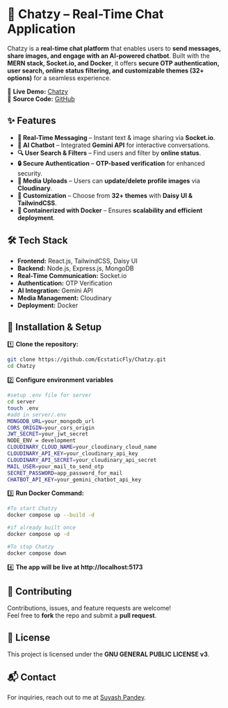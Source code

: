 # 🚀 Chatzy – Real-Time Chat Application  

Chatzy is a **real-time chat platform** that enables users to **send messages, share images, and engage with an AI-powered chatbot**. Built with the **MERN stack, Socket.io, and Docker**, it offers **secure OTP authentication, user search, online status filtering, and customizable themes (32+ options)** for a seamless experience.  

🔗 **Live Demo:** [Chatzy](https://chatzy-mxp8.onrender.com/)  
📂 **Source Code:** [GitHub](https://github.com/EcstaticFly/Chatzy.git)  

## ✨ Features  
- **💬 Real-Time Messaging** – Instant text & image sharing via **Socket.io**.  
- **🤖 AI Chatbot** – Integrated **Gemini API** for interactive conversations.  
- **🔍 User Search & Filters** – Find users and filter by **online status**.  
- **🔒 Secure Authentication** – **OTP-based verification** for enhanced security.  
- **🌆 Media Uploads** – Users can **update/delete profile images** via **Cloudinary**.  
- **🎨 Customization** – Choose from **32+ themes** with **Daisy UI & TailwindCSS**.  
- **🐳 Containerized with Docker** – Ensures **scalability and efficient deployment**.  

## 🛠 Tech Stack  
- **Frontend:** React.js, TailwindCSS, Daisy UI  
- **Backend:** Node.js, Express.js, MongoDB  
- **Real-Time Communication:** Socket.io  
- **Authentication:** OTP Verification  
- **AI Integration:** Gemini API  
- **Media Management:** Cloudinary  
- **Deployment:** Docker  

## 🚀 Installation & Setup  
1️⃣ **Clone the repository:**  
   ```bash
   git clone https://github.com/EcstaticFly/Chatzy.git
   cd Chatzy
   ```
2️⃣ **Configure environment variables**
```bash
#setup .env file for server
cd server
touch .env
#add in server/.env
MONGODB_URL=your_mongodb_url
CORS_ORIGIN=your_cors_origin
JWT_SECRET=your_jwt_secret
NODE_ENV = development
CLOUDINARY_CLOUD_NAME=your_cloudinary_cloud_name
CLOUDINARY_API_KEY=your_cloudinary_api_key
CLOUDINARY_API_SECRET=your_cloudinary_api_secret
MAIL_USER=your_mail_to_send_otp
SECRET_PASSWORD=app_password_for_mail
CHATBOT_API_KEY=your_gemini_chatbot_api_key
```

3️⃣ **Run Docker Command:**
```bash
#To start Chatzy
docker compose up --build -d

#if already built once
docker compose up -d

#To stop Chatzy
docker compose down
```

4️⃣ **The app will be live at http://localhost:5173**

## 🤝 Contributing  
Contributions, issues, and feature requests are welcome!  
Feel free to **fork** the repo and submit a **pull request**.  

## 📜 License  
This project is licensed under the **GNU GENERAL PUBLIC LICENSE v3**.

## 📬 Contact
For inquiries, reach out to me at [Suyash Pandey](mailto\:suyash.2023ug1100@iiitranchi.ac.in).